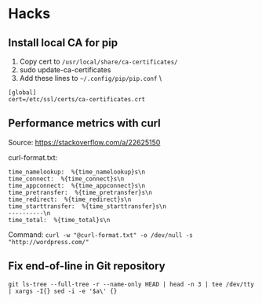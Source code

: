 # Hacks

## Install local CA for pip
1. Copy cert to `/usr/local/share/ca-certificates/`
2. sudo update-ca-certificates
3. Add these lines to `~/.config/pip/pip.conf` \
```
[global]
cert=/etc/ssl/certs/ca-certificates.crt
```

## Performance metrics with curl

Source: https://stackoverflow.com/a/22625150

curl-format.txt:
```
time_namelookup:  %{time_namelookup}s\n
time_connect:  %{time_connect}s\n
time_appconnect:  %{time_appconnect}s\n
time_pretransfer:  %{time_pretransfer}s\n
time_redirect:  %{time_redirect}s\n
time_starttransfer:  %{time_starttransfer}s\n
----------\n
time_total:  %{time_total}s\n
```

Command: `curl -w "@curl-format.txt" -o /dev/null -s "http://wordpress.com/"`

## Fix end-of-line in Git repository
```git ls-tree --full-tree -r --name-only HEAD | head -n 3 | tee /dev/tty | xargs -I{} sed -i -e '$a\' {}```
